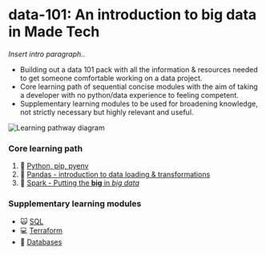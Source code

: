 # data-101: An introduction to big data in Made Tech

*Insert intro paragraph..*
- Building out a data 101 pack with all the information & resources needed to get someone comfortable working on a data project.
- Core learning path of sequential concise modules with the aim of taking a developer with no python/data experience to feeling competent.
- Supplementary learning modules  to be used for broadening knowledge, not strictly necessary but highly relevant and useful.

![Learning pathway diagram](https://github.com/madetech/data-101/blob/main/images/learningpathway.png?raw=true)

### Core learning path

1. :snake: [Python, pip, pyenv](modules/core/Python.md)
2. :panda_face: [Pandas - introduction to data loading & transformations](modules/core/Pandas.md) 
3. :sparkler: [Spark - Putting the **big** in *big data*](modules/core/Spark.md)


### Supplementary learning modules

- :scream_cat: [SQL](modules/supplementary/SQL.md)
- :computer: [Terraform](modules/supplementary/Terraform.md)
- :floppy_disk: [Databases](modules/supplementary/Database.md)
